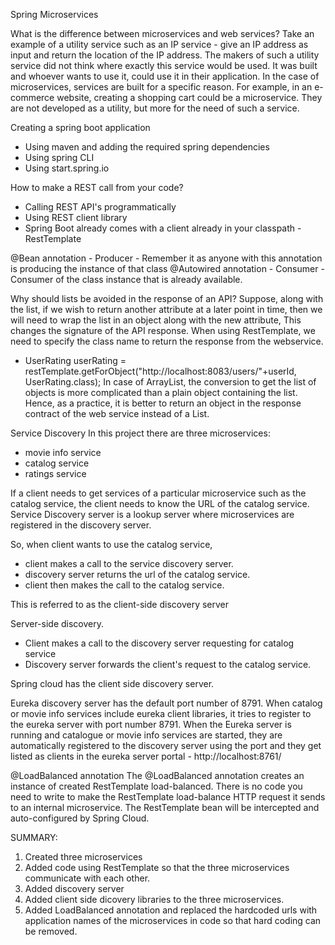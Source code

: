 Spring Microservices

What is the difference between microservices and web services?
Take an example of a utility service such as an IP service - give an IP address as input and return the location of the IP address.
The makers of such a utility service did not think where exactly this service would be used. It was built and whoever wants to use it, could use it in their application.
In the case of microservices, services are built for a specific reason. For example, in an e-commerce website, creating a shopping cart could be a microservice. They are not developed as a utility, but more for the need of such a service.

Creating a spring boot application
- Using maven and adding the required spring dependencies
- Using spring CLI
- Using start.spring.io

How to make a REST call from your code?
- Calling REST API's programmatically
- Using REST client library
- Spring Boot already comes with a client already in your classpath - RestTemplate

@Bean annotation - Producer - Remember it as anyone with this annotation is producing the instance of that class
@Autowired annotation - Consumer - Consumer of the class instance that is already available. 

Why should lists be avoided in the response of an API?
Suppose, along with the list, if we wish to return another attribute at a later point in time, then we will need to wrap the list in an object along with the new attribute, This changes the signature of the API response.
When using RestTemplate, we need to specify the class name to return the response from the webservice. 
- UserRating userRating = restTemplate.getForObject("http://localhost:8083/users/"+userId, UserRating.class);
In case of ArrayList, the conversion to get the list of objects is more complicated than a plain object containing the list.
Hence, as a practice, it is better to return an object in the response contract of the web service instead of a List.

Service Discovery
In this project there are three microservices:
- movie info service
- catalog service
- ratings service

If a client needs to get services of a particular microservice  such as the catalog service, the client needs to know the URL of the catalog service.
Service Discovery server is a lookup server where microservices are registered in the discovery server.

So, when client wants to use the catalog service, 
- client makes a call to the service discovery server. 
- discovery server returns the url of the catalog service.
- client then makes the call to the catalog service.

This is referred to as the client-side discovery server

Server-side discovery.
- Client makes a call to the discovery server requesting for catalog service
- Discovery server forwards the client's request to the catalog service.

Spring cloud has the client side discovery server.

Eureka discovery server has the default port number of 8791.
When catalog or movie info services include eureka client libraries, it tries to register to the eureka server with port number 8791. 
When the Eureka server is running and catalogue or movie info services are started, they are automatically registered to the discovery server using the port and they get listed as clients in the eureka server portal - http://localhost:8761/

@LoadBalanced annotation
The @LoadBalanced annotation creates an instance of created RestTemplate load-balanced. There is no code you need to write to make the RestTemplate load-balance HTTP request it sends to an internal microservice. The RestTemplate bean will be intercepted and auto-configured by Spring Cloud.

SUMMARY:
1. Created three microservices
2. Added code using RestTemplate so that the three microservices communicate with each other.
3. Added discovery server
4. Added client side dicovery libraries to the three microservices.
5. Added LoadBalanced annotation and replaced the hardcoded urls with application names of the microservices in code so that hard coding can be removed.












